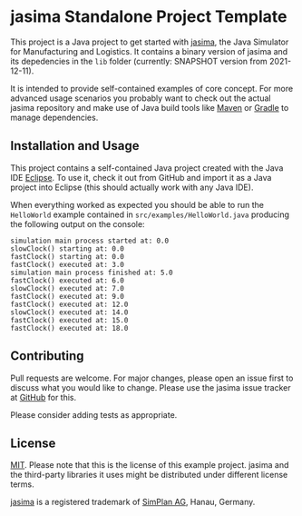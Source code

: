 # jasima Standalone Project Template

This project is a Java project to get started with [jasima](https://github.com/jasima-simulator/jasima-simcore), the Java Simulator for Manufacturing and Logistics. It contains a binary version of jasima and its depedencies in the `lib` folder (currently: SNAPSHOT version from 2021-12-11). 

It is intended to provide self-contained examples of core concept. For more advanced usage scenarios you probably want to check out the actual jasima repository and make use of Java build tools like [Maven](https://maven.apache.org/) or [Gradle](https://gradle.org/) to manage dependencies.

## Installation and Usage

This project contains a self-contained Java project created with the Java IDE [Eclipse](https://www.eclipse.org/downloads/). To use it, check it out from GitHub and import it as a Java project into Eclipse (this should actually work with any Java IDE).

When everything worked as expected you should be able to run the `HelloWorld` example contained in `src/examples/HelloWorld.java` producing the following output on the console:

	simulation main process started at: 0.0
	slowClock() starting at: 0.0
	fastClock() starting at: 0.0
	fastClock() executed at: 3.0
	simulation main process finished at: 5.0
	fastClock() executed at: 6.0
	slowClock() executed at: 7.0
	fastClock() executed at: 9.0
	fastClock() executed at: 12.0
	slowClock() executed at: 14.0
	fastClock() executed at: 15.0
	fastClock() executed at: 18.0

## Contributing
Pull requests are welcome. For major changes, please open an issue first to discuss what you would like to change. Please use the jasima issue tracker at [GitHub](https://github.com/jasima-simulator/jasima-simcore/issues) for this. 

Please consider adding tests as appropriate.

## License
[MIT](https://choosealicense.com/licenses/mit/). Please note that this is the license of this example project. jasima and the third-party libraries it uses might be distributed under different license terms.

[jasima](http://jasima.org/) is a registered trademark of [SimPlan AG](https://www.simplan.de/), Hanau, Germany.